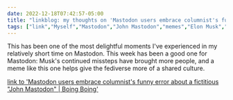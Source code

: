 ---date: 2022-12-18T07:42:57-05:00title: "linkblog: my thoughts on 'Mastodon users embrace columnist's funny error about a fictitious John Mastodon | Boing Boing'"tags: ["link","Myself","Mastodon","John Mastodon","memes","Elon Musk","Twitter"]---This has been one of the most delightful moments I've experienced in my relatively short time on Mastodon. This week has been a good one for Mastodon: Musk's continued missteps have brought more people, and a meme like this one helps give the fediverse more of a shared culture.   [link to 'Mastodon users embrace columnist's funny error about a fictitious "John Mastodon" | Boing Boing'](https://boingboing.net/2022/12/18/mastodon-users-embrace-columnists-funny-error-about-a-fictitious-john-mastodon.html)
